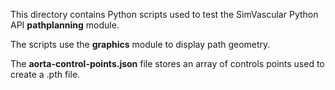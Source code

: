 
This directory contains Python scripts used to test the SimVascular Python API **pathplanning** module.

The scripts use the **graphics** module to display path geometry.

The **aorta-control-points.json** file stores an array of controls points used to create a .pth file.

